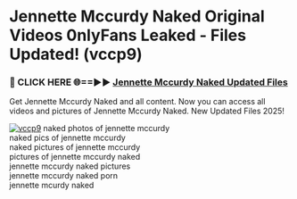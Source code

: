 # Jennette Mccurdy Naked Original Videos 0nlyFans Leaked - Files Updated! (vccp9)

<h3>🔴 CLICK HERE 🌐==►► <a href="https://tinyurl.com/up5wt9bj" rel="nofollow">Jennette Mccurdy Naked Updated Files</a></h3>

Get Jennette Mccurdy Naked and all content. Now you can access all videos and pictures of Jennette Mccurdy Naked. New Updated Files 2025!

[![vccp9](https://i.imgur.com/ABiUzMV.gif)](https://tinyurl.com/up5wt9bj)
naked photos of jennette mccurdy<br>
naked pics of jennette mccurdy<br>
naked pictures of jennette mccurdy<br>
pictures of jennette mccurdy naked<br>
jennette mccurdy naked pictures<br>
jennette mccurdy naked porn<br>
jennette mcurdy naked